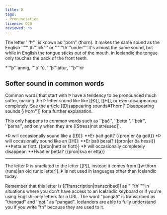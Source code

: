 ```yaml
---
title: Þ
tags:
- Pronunciation
license: CC0
reviewed: no
---
```


The letter '''Þ''' is known as "þorn" (thorn). It makes the same sound as the English ''“'''th'''ick”'' or ''“'''th'''under”''.<note>It's almost the same sound, but while in English the tongue sticks out of the mouth, in Icelandic the tongue only touches the back of the front teeth.</note>

*'''þ'''annig, '''þ'''ú, '''þ'''áttur, '''þ'''rír

## Softer sound in common words
Common words that start with Þ have a tendency to be pronounced much softer, making the Þ letter sound like like [[Ð]], [[H]], or even disappearing completely. See the article [[Disappearing sounds#Thorn|''Disappearing sounds § Þorn'']] for a further explanation.

This only happens to common words such as ''það'', ''þetta'', ''þeir'', ''þarna'', and only when they are [[Stress|not stressed]].

*Þ will occasionally sound like a [[Ð]]:
**Er það gott? {{pron|er ða gott}}
*Þ will occasionally sound like an [[H]]:
**Er það þessi? {{pron|er ða hessi}}
**Þetta er flott. {{pron|hett er flott}}
*Þ will occasionally completely disappear:
**Hvað er þetta? {{pron|kva er etta}}

***

The letter Þ is unrelated to the letter [[P]], instead it comes from [[w:thorn (rune)|an old runic letter]]. Þ is not used in languages other than Icelandic today.

Remember that this letter is [[Transcription|transcribed]] as "'''th'''" in situations where you don't have access to an Icelandic keyboard or if you're using English-only letters for a URL. The word "þangað" is transcribed as "thangad" and ''<u>not</u>'' as "pangad". Icelanders are able to fully understand you if you write "th" because they are used to it.


